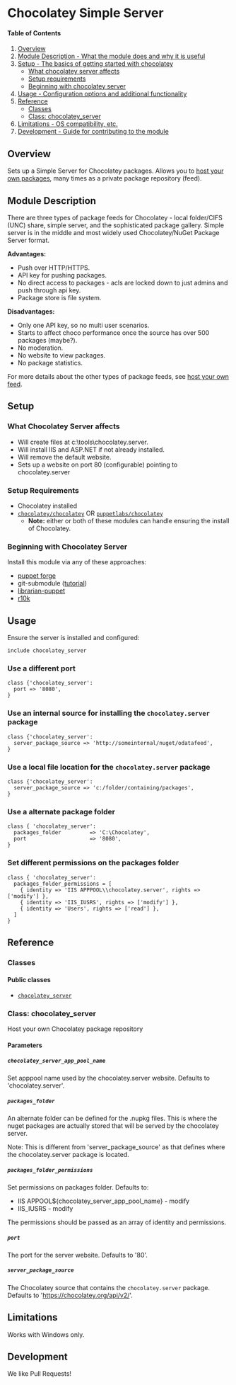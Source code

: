 # Chocolatey Simple Server

#### Table of Contents

1. [Overview](#overview)
2. [Module Description - What the module does and why it is useful](#module-description)
3. [Setup - The basics of getting started with chocolatey](#setup)
    * [What chocolatey server affects](#what-chocolatey-server-affects)
    * [Setup requirements](#setup-requirements)
    * [Beginning with chocolatey server](#beginning-with-chocolatey-server)
4. [Usage - Configuration options and additional functionality](#usage)
5. [Reference](#reference)
    * [Classes](#classes)
    * [Class: chocolatey_server](#class-chocolatey_server)
6. [Limitations - OS compatibility, etc.](#limitations)
7. [Development - Guide for contributing to the module](#development)

## Overview

Sets up a Simple Server for Chocolatey packages. Allows you to [host your own packages](https://github.com/chocolatey/choco/wiki/How-To-Host-Feed), many times as a private package repository (feed).

## Module Description

There are three types of package feeds for Chocolatey - local folder/CIFS (UNC) share, simple server, and the sophisticated package gallery. Simple server is in the middle and most widely used Chocolatey/NuGet Package Server format.

**Advantages:**
* Push over HTTP/HTTPS.
* API key for pushing packages.
* No direct access to packages - acls are locked down to just admins and push through api key.
* Package store is file system.

**Disadvantages:**
* Only one API key, so no multi user scenarios.
* Starts to affect choco performance once the source has over 500 packages (maybe?).
* No moderation.
* No website to view packages.
* No package statistics.

For more details about the other types of package feeds, see [host your own feed](https://github.com/chocolatey/choco/wiki/How-To-Host-Feed).

## Setup

### What Chocolatey Server affects

* Will create files at c:\tools\chocolatey.server.
* Will install IIS and ASP.NET if not already installed.
* Will remove the default website.
* Sets up a website on port 80 (configurable) pointing to chocolatey.server

### Setup Requirements

* Chocolatey installed
* [`chocolatey/chocolatey`](https://forge.puppet.com/chocolatey/chocolatey) OR [`puppetlabs/chocolatey`](https://forge.puppet.com/puppetlabs/chocolatey)
  * **Note:** either or both of these modules can handle ensuring the install of Chocolatey.

### Beginning with Chocolatey Server

Install this module via any of these approaches:

* [puppet forge](http://forge.puppetlabs.com/chocolatey/chocolatey_server)
* git-submodule ([tutorial](http://goo.gl/e9aXh))
* [librarian-puppet](https://github.com/rodjek/librarian-puppet)
* [r10k](https://github.com/puppetlabs/r10k)

## Usage

Ensure the server is installed and configured:

~~~puppet
include chocolatey_server
~~~

### Use a different port

~~~puppet
class {'chocolatey_server':
  port => '8080',
}
~~~

### Use an internal source for installing the `chocolatey.server` package

~~~puppet
class {'chocolatey_server':
  server_package_source => 'http://someinternal/nuget/odatafeed',
}
~~~

### Use a local file location for the `chocolatey.server` package

~~~puppet
class {'chocolatey_server':
  server_package_source => 'c:/folder/containing/packages',
}
~~~

### Use a alternate package folder

~~~puppet
class { 'chocolatey_server':
  packages_folder         => 'C:\Chocolatey',
  port                    => '8080',
}
~~~

### Set different permissions on the packages folder

~~~puppet
class { 'chocolatey_server':
  packages_folder_permissions = [
    { identity => 'IIS APPPOOL\\chocolatey.server', rights => ['modify'] },
    { identity => 'IIS_IUSRS', rights => ['modify'] },
    { identity => 'Users', rights => ['read'] },
  ]
}
~~~

## Reference

### Classes
#### Public classes
* [`chocolatey_server`](#class-chocolatey_server)

### Class: chocolatey_server

Host your own Chocolatey package repository

#### Parameters

##### `chocolatey_server_app_pool_name`
Set apppool name used by the chocolatey.server website. Defaults to
'chocolatey.server'.

##### `packages_folder`
An alternate folder can be defined for the .nupkg files. This is where the
nuget packages are actually stored that will be served by the chocolatey server.

Note: This is different from 'server_package_source' as that defines where
the chocolatey.server package is located.

##### `packages_folder_permissions`
Set permissions on packages folder. Defaults to:
  * IIS APPOOL\${chocolatey_server_app_pool_name} - modify
  * IIS_IUSRS - modify

The permissions should be passed as an array of identity and permissions.

##### `port`
The port for the server website. Defaults to '80'.

##### `server_package_source`
The Chocolatey source that contains the `chocolatey.server` package.
Defaults to 'https://chocolatey.org/api/v2/'.

## Limitations

Works with Windows only.

## Development

We like Pull Requests!
